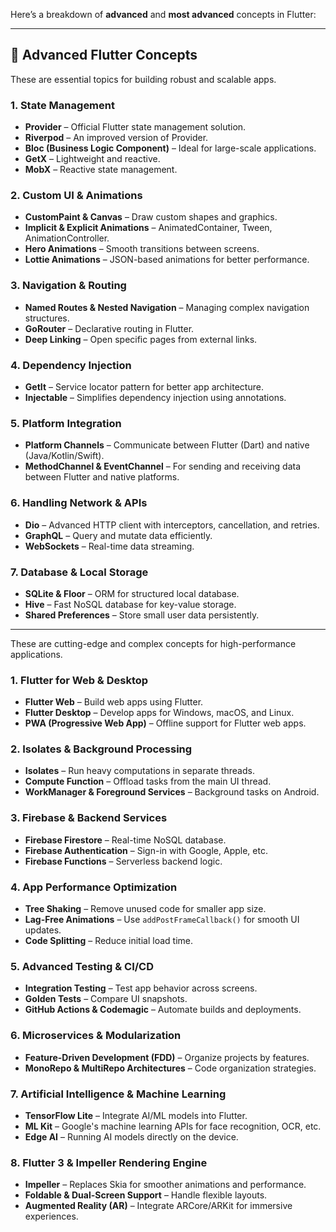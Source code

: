 Here’s a breakdown of **advanced** and **most advanced** concepts in Flutter:  

---

## **🔹 Advanced Flutter Concepts**  
These are essential topics for building robust and scalable apps.  

### **1. State Management**  
- **Provider** – Official Flutter state management solution.  
- **Riverpod** – An improved version of Provider.  
- **Bloc (Business Logic Component)** – Ideal for large-scale applications.  
- **GetX** – Lightweight and reactive.  
- **MobX** – Reactive state management.  

### **2. Custom UI & Animations**  
- **CustomPaint & Canvas** – Draw custom shapes and graphics.  
- **Implicit & Explicit Animations** – AnimatedContainer, Tween, AnimationController.  
- **Hero Animations** – Smooth transitions between screens.  
- **Lottie Animations** – JSON-based animations for better performance.  

### **3. Navigation & Routing**  
- **Named Routes & Nested Navigation** – Managing complex navigation structures.  
- **GoRouter** – Declarative routing in Flutter.  
- **Deep Linking** – Open specific pages from external links.  

### **4. Dependency Injection**  
- **GetIt** – Service locator pattern for better app architecture.  
- **Injectable** – Simplifies dependency injection using annotations.  

### **5. Platform Integration**  
- **Platform Channels** – Communicate between Flutter (Dart) and native (Java/Kotlin/Swift).  
- **MethodChannel & EventChannel** – For sending and receiving data between Flutter and native platforms.  

### **6. Handling Network & APIs**  
- **Dio** – Advanced HTTP client with interceptors, cancellation, and retries.  
- **GraphQL** – Query and mutate data efficiently.  
- **WebSockets** – Real-time data streaming.  

### **7. Database & Local Storage**  
- **SQLite & Floor** – ORM for structured local database.  
- **Hive** – Fast NoSQL database for key-value storage.  
- **Shared Preferences** – Store small user data persistently.  

---

These are cutting-edge and complex concepts for high-performance applications.  

### **1. Flutter for Web & Desktop**  
- **Flutter Web** – Build web apps using Flutter.  
- **Flutter Desktop** – Develop apps for Windows, macOS, and Linux.  
- **PWA (Progressive Web App)** – Offline support for Flutter web apps.  

### **2. Isolates & Background Processing**  
- **Isolates** – Run heavy computations in separate threads.  
- **Compute Function** – Offload tasks from the main UI thread.  
- **WorkManager & Foreground Services** – Background tasks on Android.  

### **3. Firebase & Backend Services**  
- **Firebase Firestore** – Real-time NoSQL database.  
- **Firebase Authentication** – Sign-in with Google, Apple, etc.  
- **Firebase Functions** – Serverless backend logic.  

### **4. App Performance Optimization**  
- **Tree Shaking** – Remove unused code for smaller app size.  
- **Lag-Free Animations** – Use `addPostFrameCallback()` for smooth UI updates.  
- **Code Splitting** – Reduce initial load time.  

### **5. Advanced Testing & CI/CD**  
- **Integration Testing** – Test app behavior across screens.  
- **Golden Tests** – Compare UI snapshots.  
- **GitHub Actions & Codemagic** – Automate builds and deployments.  

### **6. Microservices & Modularization**  
- **Feature-Driven Development (FDD)** – Organize projects by features.  
- **MonoRepo & MultiRepo Architectures** – Code organization strategies.  

### **7. Artificial Intelligence & Machine Learning**  
- **TensorFlow Lite** – Integrate AI/ML models into Flutter.  
- **ML Kit** – Google's machine learning APIs for face recognition, OCR, etc.  
- **Edge AI** – Running AI models directly on the device.  

### **8. Flutter 3 & Impeller Rendering Engine**  
- **Impeller** – Replaces Skia for smoother animations and performance.  
- **Foldable & Dual-Screen Support** – Handle flexible layouts.  
- **Augmented Reality (AR)** – Integrate ARCore/ARKit for immersive experiences.
